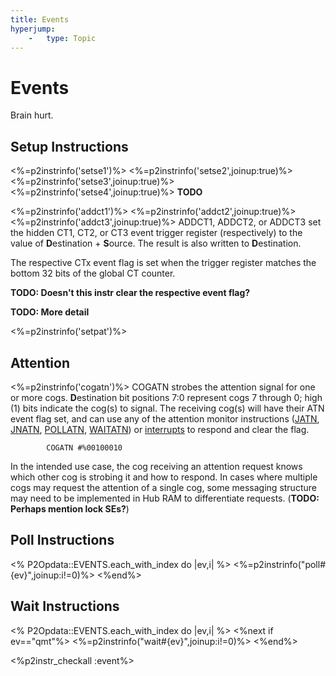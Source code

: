 ```yaml
---
title: Events
hyperjump:
    -   type: Topic
---
```

# Events

Brain hurt.

## Setup Instructions

<%=p2instrinfo('setse1')%>
<%=p2instrinfo('setse2',joinup:true)%>
<%=p2instrinfo('setse3',joinup:true)%>
<%=p2instrinfo('setse4',joinup:true)%>
**TODO**

<%=p2instrinfo('addct1')%>
<%=p2instrinfo('addct2',joinup:true)%>
<%=p2instrinfo('addct3',joinup:true)%>
ADDCT1, ADDCT2, or ADDCT3 set the hidden CT1, CT2, or CT3 event trigger register (respectively) to the value of **D**estination + **S**ource. The result is also written to **D**estination.

The respective CTx event flag is set when the trigger register matches the bottom 32 bits of the global CT counter.

**TODO: Doesn't this instr clear the respective event flag?**

**TODO: More detail**

<%=p2instrinfo('setpat')%>

## Attention

<%=p2instrinfo('cogatn')%>
COGATN strobes the attention signal for one or more cogs. **D**estination bit positions 7:0 represent cogs 7 through 0; high (1) bits indicate the cog(s) to signal. The receiving cog(s) will have their ATN event flag set, and can use any of the attention monitor instructions ([JATN](branch.html#jatn), [JNATN](branch.html#jnatn), [POLLATN](#pollatn), [WAITATN](#waitatn)) or [interrupts](irq.html) to respond and clear the flag.

~~~
        COGATN #%00100010
~~~

In the intended use case, the cog receiving an attention request knows which other cog is strobing it and how to respond. In cases where multiple cogs may request the attention of a single cog, some messaging structure may need to be implemented in Hub RAM to differentiate requests. (**TODO: Perhaps mention lock SEs?**)


## Poll Instructions

<% P2Opdata::EVENTS.each_with_index do |ev,i| %>
<%=p2instrinfo("poll#{ev}",joinup:i!=0)%>
<%end%>

## Wait Instructions

<% P2Opdata::EVENTS.each_with_index do |ev,i| %>
<%next if ev=="qmt"%>
<%=p2instrinfo("wait#{ev}",joinup:i!=0)%>
<%end%>

<%p2instr_checkall :event%>
